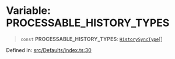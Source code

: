 # Variable: PROCESSABLE\_HISTORY\_TYPES

> `const` **PROCESSABLE\_HISTORY\_TYPES**: [`HistorySyncType`](../namespaces/proto/namespaces/Message/namespaces/HistorySyncNotification/enumerations/HistorySyncType.md)[]

Defined in: [src/Defaults/index.ts:30](https://github.com/Riders004/Tv/blob/3d6aaf6f3efb499dc9d0ca82bb24083bb45a8478/src/Defaults/index.ts#L30)
